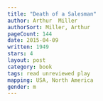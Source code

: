 ```yaml
---
title: "Death of a Salesman"
author: Arthur  Miller
authorSort: Miller, Arthur
pageCount: 144
date: 2015-04-09
written: 1949
stars: 4
layout: post
category: book
tags: read unreviewed play
mapping: USA, North America
gender: m
---
```

